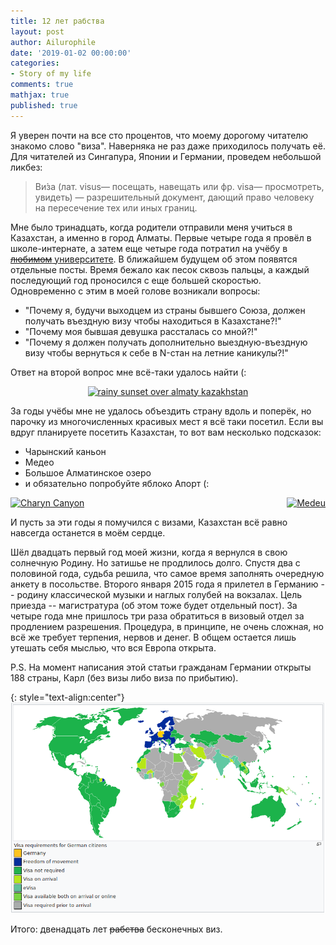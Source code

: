 ```yaml
---
title: 12 лет рабства
layout: post
author: Ailurophile
date: '2019-01-02 00:00:00'
categories:
- Story of my life
comments: true
mathjax: true
published: true
---
```


Я уверен почти на все сто процентов, что моему дорогому читателю знакомо слово "виза".
Наверняка не раз даже приходилось получать её.
Для читателей из Сингапура, Японии и Германии, проведем небольшой ликбез:
> Ви́за (лат. visus— посещать, навещать или фр. visa— просмотреть, увидеть) — разрешительный документ, дающий право человеку на пересечение тех или иных границ.
<!--more-->

Мне было тринадцать, когда родители отправили меня учиться в Казахстан, а именно в город Алматы.
Первые четыре года я провёл в школе-интернате, а затем еще четыре года потратил на учёбу в [~~любимом~~ университете](/2019/03/10/my-lovely-university).
В ближайшем будущем об этом появятся отдельные посты.
Время бежало как песок сквозь пальцы, а каждый последующий год проносился с еще большей скоростью.
Одновременно с этим в моей голове возникали вопросы:

* "Почему я, будучи выходцем из страны бывшего Союза, должен получать въездную визу чтобы находиться в Казахстане?!"
* "Почему моя бывшая девушка рассталась со мной?!"
* "Почему я должен получать дополнительно выездную-въездную визу чтобы вернуться к себе в N-стан на летние каникулы?!"

Ответ на второй вопрос мне всё-таки удалось найти (:

<div style="text-align: center;">
<a data-flickr-embed="true" data-header="true"  href="https://www.flickr.com/photos/39997856@N03/7758319838" title="rainy sunset over almaty kazakhstan"><img src="https://farm8.staticflickr.com/7140/7758319838_f459191e67_z.jpg" width="640" height="427" alt="rainy sunset over almaty kazakhstan"></a><script async src="//embedr.flickr.com/assets/client-code.js" charset="utf-8"></script>
</div>

За годы учёбы мне не удалось объездить страну вдоль и поперёк, но парочку из многочисленных красивых мест я всё таки посетил.
Если вы вдруг планируете посетить Казахстан, то вот вам несколько подсказок:
* Чарынский каньон
* Медео
* Большое Алматинское озеро
* и обязательно попробуйте яблоко Апорт (: 

<div style="float: left;">
	<a data-flickr-embed="true" data-header="true"  href="https://www.flickr.com/photos/ifl/3991847077/" title="Charyn Canyon"><img src="https://farm3.staticflickr.com/2480/3991847077_c4ed5dc1bd.jpg" width="500" height="259" alt="Charyn Canyon"></a><script async src="//embedr.flickr.com/assets/client-code.js" charset="utf-8"></script>
</div>
<div style="float: right;">
	<a data-flickr-embed="true" data-header="true"  href="https://www.flickr.com/photos/torekhan/23177970681/in/photostream/" title="Medeu"><img src="https://farm6.staticflickr.com/5781/23177970681_c65f8aec58.jpg" width="500" height="375" alt="Medeu"></a><script async src="//embedr.flickr.com/assets/client-code.js" charset="utf-8"></script>
</div>
<div style="clear: both;"></div>

И пусть за эти годы я помучился с визами, Казахстан всё равно навсегда останется в моём сердце.

Шёл двадцать первый год моей жизни, когда я вернулся в свою солнечную Родину.
Но затишье не продлилось долго.
Спустя два с половиной года, судьба решила, что самое время заполнять очередную анкету в посольстве.
Второго января 2015 года я прилетел в Германию -- родину классической музыки и наглых голубей на вокзалах.
Цель приезда -- магистратура (об этом тоже будет отдельный пост).
За четыре года мне пришлось три раза обратиться в визовый отдел за продлением разрешения.
Процедура, в принципе, не очень сложная, но всё же требует терпения, нервов и денег. 
В общем остается лишь утешать себя мыслью, что вся Европа открыта.

P.S. На момент написания этой статьи гражданам Германии открыты 188 страны, Карл (без визы либо виза по прибытию).

{: style="text-align:center"}
![Visa Requirements for German Citizens](/assets/images/visa_requirements_german_citizens.png)

Итого: двенадцать лет ~~рабства~~ бесконечных виз.
